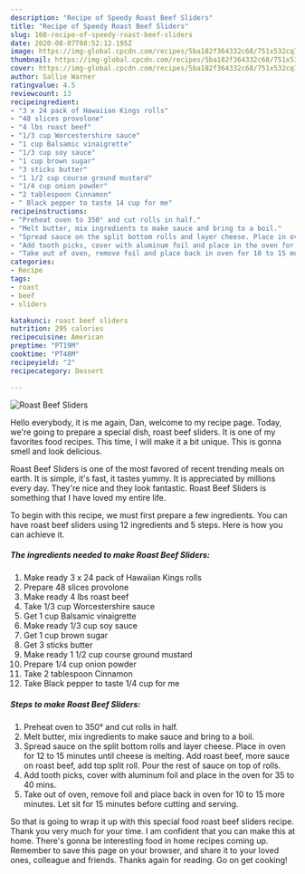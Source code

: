 ```yaml
---
description: "Recipe of Speedy Roast Beef Sliders"
title: "Recipe of Speedy Roast Beef Sliders"
slug: 160-recipe-of-speedy-roast-beef-sliders
date: 2020-08-07T08:52:12.195Z
image: https://img-global.cpcdn.com/recipes/5ba182f364332c68/751x532cq70/roast-beef-sliders-recipe-main-photo.jpg
thumbnail: https://img-global.cpcdn.com/recipes/5ba182f364332c68/751x532cq70/roast-beef-sliders-recipe-main-photo.jpg
cover: https://img-global.cpcdn.com/recipes/5ba182f364332c68/751x532cq70/roast-beef-sliders-recipe-main-photo.jpg
author: Sallie Warner
ratingvalue: 4.5
reviewcount: 13
recipeingredient:
- "3 x 24 pack of Hawaiian Kings rolls"
- "48 slices provolone"
- "4 lbs roast beef"
- "1/3 cup Worcestershire sauce"
- "1 cup Balsamic vinaigrette"
- "1/3 cup soy sauce"
- "1 cup brown sugar"
- "3 sticks butter"
- "1 1/2 cup course ground mustard"
- "1/4 cup onion powder"
- "2 tablespoon Cinnamon"
- " Black pepper to taste 14 cup for me"
recipeinstructions:
- "Preheat oven to 350° and cut rolls in half."
- "Melt butter, mix ingredients to make sauce and bring to a boil."
- "Spread sauce on the split bottom rolls and layer cheese. Place in oven for 12 to 15 minutes until cheese is melting. Add roast beef, more sauce on roast beef, add top split roll. Pour the rest of sauce on top of rolls."
- "Add tooth picks, cover with aluminum foil and place in the oven for 35 to 40 mins."
- "Take out of oven, remove foil and place back in oven for 10 to 15 more minutes. Let sit for 15 minutes before cutting and serving."
categories:
- Recipe
tags:
- roast
- beef
- sliders

katakunci: roast beef sliders 
nutrition: 295 calories
recipecuisine: American
preptime: "PT19M"
cooktime: "PT48M"
recipeyield: "2"
recipecategory: Dessert

---
```



![Roast Beef Sliders](https://img-global.cpcdn.com/recipes/5ba182f364332c68/751x532cq70/roast-beef-sliders-recipe-main-photo.jpg)

Hello everybody, it is me again, Dan, welcome to my recipe page. Today, we're going to prepare a special dish, roast beef sliders. It is one of my favorites food recipes. This time, I will make it a bit unique. This is gonna smell and look delicious.

Roast Beef Sliders is one of the most favored of recent trending meals on earth. It is simple, it's fast, it tastes yummy. It is appreciated by millions every day. They're nice and they look fantastic. Roast Beef Sliders is something that I have loved my entire life.




To begin with this recipe, we must first prepare a few ingredients. You can have roast beef sliders using 12 ingredients and 5 steps. Here is how you can achieve it.

<!--inarticleads1-->

##### The ingredients needed to make Roast Beef Sliders:

1. Make ready 3 x 24 pack of Hawaiian Kings rolls
1. Prepare 48 slices provolone
1. Make ready 4 lbs roast beef
1. Take 1/3 cup Worcestershire sauce
1. Get 1 cup Balsamic vinaigrette
1. Make ready 1/3 cup soy sauce
1. Get 1 cup brown sugar
1. Get 3 sticks butter
1. Make ready 1 1/2 cup course ground mustard
1. Prepare 1/4 cup onion powder
1. Take 2 tablespoon Cinnamon
1. Take  Black pepper to taste 1/4 cup for me




<!--inarticleads2-->

##### Steps to make Roast Beef Sliders:

1. Preheat oven to 350° and cut rolls in half.
1. Melt butter, mix ingredients to make sauce and bring to a boil.
1. Spread sauce on the split bottom rolls and layer cheese. Place in oven for 12 to 15 minutes until cheese is melting. Add roast beef, more sauce on roast beef, add top split roll. Pour the rest of sauce on top of rolls.
1. Add tooth picks, cover with aluminum foil and place in the oven for 35 to 40 mins.
1. Take out of oven, remove foil and place back in oven for 10 to 15 more minutes. Let sit for 15 minutes before cutting and serving.




So that is going to wrap it up with this special food roast beef sliders recipe. Thank you very much for your time. I am confident that you can make this at home. There's gonna be interesting food in home recipes coming up. Remember to save this page on your browser, and share it to your loved ones, colleague and friends. Thanks again for reading. Go on get cooking!
